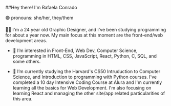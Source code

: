 ##Hey there! I'm Rafaela Conrado

🟢 pronouns: she/her, they/them

✍🏻 I'm a 24 year old Graphic Designer, and I've been studying programming for about a year now. My main focus at this moment are the front-end/web development areas.

- 👀 I’m interested in Front-End, Web Dev, Computer Science, programming in HTML, CSS, JavaScript, React, Python, C, SQL, and some others.

- 🌱 I’m currently studying the Harvard's CS50 Intruduction to Computer Science, and Introduction to programming with Python courses. I've completed a 10  day Intensive Coding Course at Alura and I'm currently learning all the basics for Web Development. I'm also focusing on learning React and managing the other site/app related particularities of this area.
